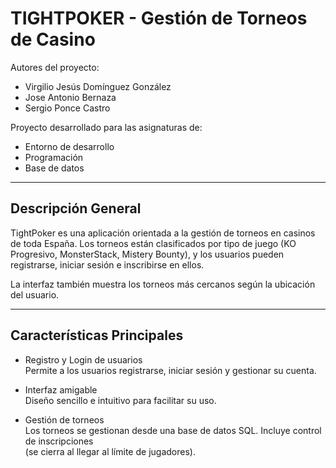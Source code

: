 TIGHTPOKER - Gestión de Torneos de Casino
==========================================

Autores del proyecto:
- Virgilio Jesús Domínguez González
- Jose Antonio Bernaza
- Sergio Ponce Castro

Proyecto desarrollado para las asignaturas de:
- Entorno de desarrollo
- Programación
- Base de datos

------------------------------------------------------------
Descripción General
------------------------------------------------------------

TightPoker es una aplicación orientada a la gestión de torneos en casinos de toda España. 
Los torneos están clasificados por tipo de juego (KO Progresivo, MonsterStack, Mistery Bounty), 
y los usuarios pueden registrarse, iniciar sesión e inscribirse en ellos.

La interfaz también muestra los torneos más cercanos según la ubicación del usuario.

------------------------------------------------------------
Características Principales
------------------------------------------------------------

- Registro y Login de usuarios  
  Permite a los usuarios registrarse, iniciar sesión y gestionar su cuenta.

- Interfaz amigable  
  Diseño sencillo e intuitivo para facilitar su uso.

- Gestión de torneos  
  Los torneos se gestionan desde una base de datos SQL. Incluye control de inscripciones  
  (se cierra al llegar al límite de jugadores).
